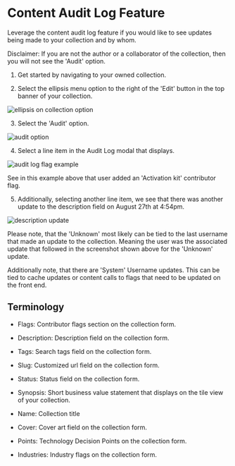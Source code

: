 # Content Audit Log Feature

Leverage the content audit log feature if you would like to see updates being made to your collection and by whom. 

Disclaimer: If you are not the author or a collaborator of the collection, then you will not see the 'Audit' option.


1. Get started by navigating to your owned collection.

2. Select the ellipsis menu option to the right of the 'Edit' button in the top banner of your collection.

![ellipsis on collection option](https://github.com/IBM/itz-support-public/blob/main/IBM-Technology-Zone/IBM-Technology-Zone-Runbooks/Images/ellipsis%20icon%20on%20collection.png)

3. Select the 'Audit' option.

![audit option](https://github.com/IBM/itz-support-public/blob/main/IBM-Technology-Zone/IBM-Technology-Zone-Runbooks/Images/Audit%20feature.png)

4. Select a line item in the Audit Log modal that displays. 

![audit log flag example](https://github.com/IBM/itz-support-public/blob/main/IBM-Technology-Zone/IBM-Technology-Zone-Runbooks/Images/audit%20flag%20update.png)

See in this example above that user added an 'Activation kit' contributor flag.

5. Additionally, selecting another line item, we see that there was another update to the description field on August 27th at 4:54pm.

![description update](https://github.com/IBM/itz-support-public/blob/main/IBM-Technology-Zone/IBM-Technology-Zone-Runbooks/Images/audit%20log%20example%202.png)

Please note, that the 'Unknown' most likely can be tied to the last username that made an update to the collection. Meaning the user was the associated update that followed in the screenshot shown above for the 'Unknown' update.

Additionally note, that there are 'System' Username updates. This can be tied to cache updates or content calls to flags that need to be updated on the front end. 



## Terminology

- Flags: Contributor flags section on the collection form.

- Description: Description field on the collection form.

- Tags: Search tags field on the collection form.

- Slug: Customized url field on the collection form.

- Status: Status field on the collection form.

- Synopsis: Short business value statement that displays on the tile view of your collection.

- Name: Collection title

- Cover: Cover art field on the collection form.

- Points: Technology Decision Points on the collection form.

- Industries: Industry flags on the collection form.


